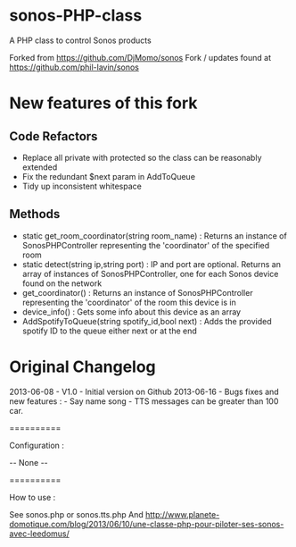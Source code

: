 sonos-PHP-class
=================

A PHP class to control Sonos products

Forked from https://github.com/DjMomo/sonos
Fork / updates found at https://github.com/phil-lavin/sonos

New features of this fork
=========================

Code Refactors
--------------

* Replace all private with protected so the class can be reasonably extended
* Fix the redundant $next param in AddToQueue
* Tidy up inconsistent whitespace

Methods
-------

* static get_room_coordinator(string room_name) : Returns an instance of SonosPHPController representing the 'coordinator' of the specified room
* static detect(string ip,string port) : IP and port are optional. Returns an array of instances of SonosPHPController, one for each Sonos device found on the network
* get_coordinator() : Returns an instance of SonosPHPController representing the 'coordinator' of the room this device is in
* device_info() : Gets some info about this device as an array
* AddSpotifyToQueue(string spotify_id,bool next) : Adds the provided spotify ID to the queue either next or at the end

Original Changelog
==================

2013-06-08 - V1.0 - Initial version on Github
2013-06-16 - Bugs fixes and new features :
	- Say name song	
	- TTS messages can be greater than 100 car.

==========

Configuration :

-- None --

==========

How to use :

See sonos.php or sonos.tts.php
And http://www.planete-domotique.com/blog/2013/06/10/une-classe-php-pour-piloter-ses-sonos-avec-leedomus/
